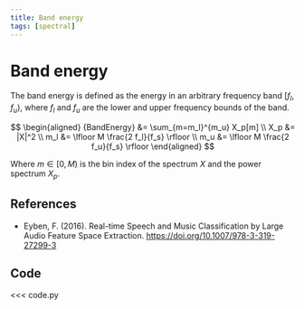 ```yaml
---
title: Band energy
tags: [spectral]
---
```


# Band energy

The band energy is defined as the energy in an arbitrary frequency band $[f_l, f_u)$, where $f_l$ and $f_u$ are the lower and upper frequency bounds of the band.

$$
\begin{aligned}
{BandEnergy} &= \sum_{m=m_l}^{m_u} X_p[m] \\
X_p &= |X|^2 \\
m_l &= \lfloor M \frac{2 f_l}{f_s} \rfloor \\
m_u &= \lfloor M \frac{2 f_u}{f_s} \rfloor
\end{aligned}
$$

Where $m \in [0, M)$ is the bin index of the spectrum $X$ and the power spectrum $X_p$.

## References

- Eyben, F. (2016). Real-time Speech and Music Classification by Large Audio Feature Space Extraction. https://doi.org/10.1007/978-3-319-27299-3

## Code

<<< code.py
